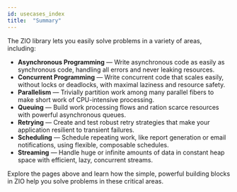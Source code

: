 ```yaml
---
id: usecases_index
title:  "Summary"
---
```


The ZIO library lets you easily solve problems in a variety of areas, including:

 - **Asynchronous Programming** — Write asynchronous code as easily as synchronous code, handling all errors and never leaking resources.
 - **Concurrent Programming** — Write concurrent code that scales easily, without locks or deadlocks, with maximal laziness and resource safety.
 - **Parallelism** — Trivially partition work among many parallel fibers to make short work of CPU-intensive processing.
 - **Queuing** — Build work processing flows and ration scarce resources with powerful asynchronous queues.
 - **Retrying** — Create and test robust retry strategies that make your application resilient to transient failures.
 - **Scheduling** — Schedule repeating work, like report generation or email notifications, using flexible, composable schedules.
 - **Streaming** — Handle huge or infinite amounts of data in constant heap space with efficient, lazy, concurrent streams.

Explore the pages above and learn how the simple, powerful building blocks in ZIO help you solve problems in these critical areas.
